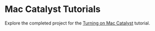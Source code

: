 # Mac Catalyst Tutorials

Explore the completed project for the [Turning on Mac Catalyst](https://developer.apple.com/tutorials/mac-catalyst/turning-on-mac-catalyst) tutorial.
